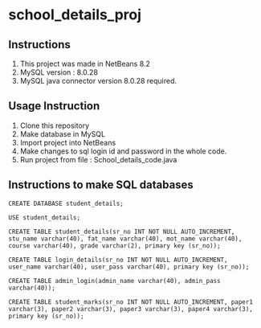 # school_details_proj

## Instructions
1. This project was made in NetBeans 8.2
2. MySQL version : 8.0.28
3. MySQL java connector version 8.0.28 required.

## Usage Instruction
1. Clone this repository
2. Make database in MySQL
3. Import project into NetBeans
4. Make changes to sql login id and password in the whole code.
4. Run project from file : School_details_code.java

## Instructions to make SQL databases
```
CREATE DATABASE student_details;
```
```
USE student_details;
```
```
CREATE TABLE student_details(sr_no INT NOT NULL AUTO_INCREMENT, stu_name varchar(40), fat_name varchar(40), mot_name varchar(40), course varchar(40), grade varchar(2), primary key (sr_no));
```
```
CREATE TABLE login_details(sr_no INT NOT NULL AUTO_INCREMENT, user_name varchar(40), user_pass varchar(40), primary key (sr_no));
```
```
CREATE TABLE admin_login(admin_name varchar(40), admin_pass varchar(40));
```
```
CREATE TABLE student_marks(sr_no INT NOT NULL AUTO_INCREMENT, paper1 varchar(3), paper2 varchar(3), paper3 varchar(3), paper4 varchar(3), primary key (sr_no));
```
